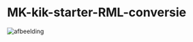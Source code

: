 # MK-kik-starter-RML-conversie

![afbeelding](https://user-images.githubusercontent.com/11976070/169055663-5923dc23-5830-4e07-a279-c2d86cbf96e3.png)
